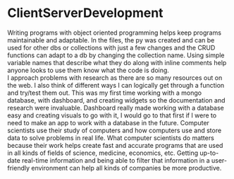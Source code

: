 # ClientServerDevelopment
Writing programs with object oriented programming helps keep programs maintainable and adaptable.  In the files, the py was created and can be used for other dbs or collections with just a few changes and the CRUD functions can adapt to a db by changing the collection name. Using simple variable names that describe what they do along with inline comments help anyone looks to use them know what the code is doing.  
I approach problems with research as there are so many resources out on the web.  I also think of different ways I can logically get through a function and try/test them out.  This was my first time working with a mongo database, with dashboard, and creating widgets so the documentation and research were invaluable.  Dashboard really made working with a database easy and creating visuals to go with it, I would go to that first if I were to need to make an app to work with a database in the future.   Computer scientists use their study of computers and how computers use and store data to solve problems in real life.  What computer scientists do matters because their work helps create fast and accurate programs that are used in all kinds of fields of science, medicine, economics, etc.  Getting up-to-date real-time information and being able to filter that information in a user-friendly environment can help all kinds of companies be more productive.   

